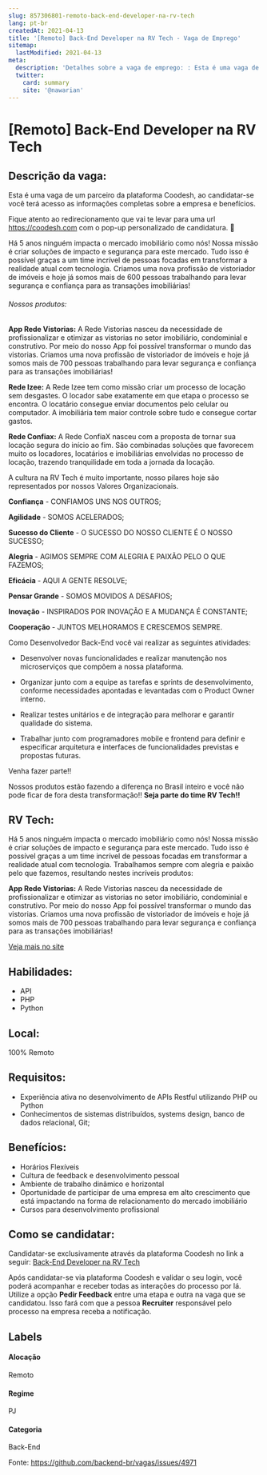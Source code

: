 ```yaml
---
slug: 857306801-remoto-back-end-developer-na-rv-tech
lang: pt-br
createdAt: 2021-04-13
title: '[Remoto] Back-End Developer na RV Tech - Vaga de Emprego'
sitemap:
  lastModified: 2021-04-13
meta:
  description: 'Detalhes sobre a vaga de emprego: : Esta é uma vaga de um parceiro da plataforma Coodesh, ao candidatar-se você terá acesso as informações completas sobre a empresa e benefícios.  Fique atento ao redirecionamento que vai te levar para uma url https://coodesh.com com o pop-up personalizado de candidatura. :wave: <p>Há 5 anos ninguém impacta o mercado imobiliário como nós! Nossa missão é criar soluções de impacto e segurança para este mercado. Tudo isso é possível graças a um time incrível de pessoas focadas em transformar a realidade atual com tecnologia. Criamos uma nova profissão de vistoriador de imóveis e hoje já somos mais de 600 pessoas trabalhando para levar segurança e confiança para as transações imobiliárias!</p> <p></p> <h6>Nossos produtos:</h6> <p></p> <p><strong>App Rede Vistorias:</strong> A Rede Vistorias nasceu da necessidade de profissionalizar e otimizar as vistorias no setor imobiliário, condominial e construtivo. Por meio do nosso App foi possível transformar o mundo das vistorias. Criamos uma nova profissão de vistoriador de imóveis e hoje já somos mais de 700 pessoas trabalhando para levar segurança e confiança para as transações imobiliárias!</p> <p></p> <p><strong>Rede Izee:</strong> A Rede Izee tem como missão criar um processo de locação sem desgastes. O locador sabe exatamente em que etapa o processo se encontra. O locatário consegue enviar documentos pelo celular ou computador. A imobiliária tem maior controle sobre tudo e consegue cortar gastos.</p> <p></p> <p><strong>Rede Confiax:</strong> A Rede ConfiaX nasceu com a proposta de tornar sua locação segura do início ao fim. São combinadas soluções que favorecem muito os locadores, locatários e imobiliárias envolvidas no processo de locação, trazendo tranquilidade em toda a jornada da locação.</p> <p></p> <p>A cultura na RV Tech é muito importante, nosso pilares hoje são representados por nossos Valores Organizacionais.</p> <p></p> <p><strong>Confiança</strong> - CONFIAMOS UNS NOS OUTROS;</p> <p><strong>Agilidade</strong> - SOMOS ACELERADOS;</p> <p><strong>Sucesso do Cliente</strong> - O SUCESSO DO NOSSO CLIENTE É O NOSSO SUCESSO;</p> <p><strong>Alegria</strong> - AGIMOS SEMPRE COM ALEGRIA E PAIXÃO PELO O QUE FAZEMOS;</p> <p><strong>Eficácia</strong> - AQUI A GENTE RESOLVE;</p> <p><strong>Pensar Grande</strong> - SOMOS MOVIDOS A DESAFIOS;</p> <p><strong>Inovação</strong> - INSPIRADOS POR INOVAÇÃO E A MUDANÇA É CONSTANTE;</p> <p><strong>Cooperação</strong> - JUNTOS MELHORAMOS E CRESCEMOS SEMPRE.</p> <p></p> <p>Como Desenvolvedor Back-End você vai realizar as seguintes atividades:</p> <p></p> <ul> <li>Desenvolver novas funcionalidades e realizar manutenção nos microserviços que compõem a nossa plataforma.&nbsp;</li> </ul> <p></p> <ul> <li>Organizar junto com a equipe as tarefas e sprints de desenvolvimento, conforme necessidades apontadas e levantadas com o Product Owner interno.&nbsp;</li> </ul> <p></p> <ul> <li>Realizar testes unitários e de integração para melhorar e garantir qualidade do sistema.&nbsp;</li> </ul> <p></p> <ul> <li>Trabalhar junto com programadores mobile e frontend para definir e especificar arquitetura e interfaces de funcionalidades previstas e propostas futuras.</li> </ul> <p></p> <p>Venha fazer parte!!</p> <p></p> <p>Nossos produtos estão fazendo a diferença no Brasil inteiro e você não pode ficar de fora desta transformação!! <strong>Seja parte do time RV Tech!!</strong></p>'
  twitter:
    card: summary
    site: '@nawarian'
---
```


# [Remoto] Back-End Developer na RV Tech

## Descrição da vaga: 
Esta é uma vaga de um parceiro da plataforma Coodesh, ao candidatar-se você terá acesso as informações completas sobre a empresa e benefícios.


Fique atento ao redirecionamento que vai te levar para uma url https://coodesh.com com o pop-up personalizado de candidatura. :wave:
<p>Há 5 anos ninguém impacta o mercado imobiliário como nós! Nossa missão é criar soluções de impacto e segurança para este mercado. Tudo isso é possível graças a um time incrível de pessoas focadas em transformar a realidade atual com tecnologia. Criamos uma nova profissão de vistoriador de imóveis e hoje já somos mais de 600 pessoas trabalhando para levar segurança e confiança para as transações imobiliárias!</p>
<p></p>
<h6>Nossos produtos:</h6>
<p></p>
<p><strong>App Rede Vistorias:</strong> A Rede Vistorias nasceu da necessidade de profissionalizar e otimizar as vistorias no setor imobiliário, condominial e construtivo. Por meio do nosso App foi possível transformar o mundo das vistorias. Criamos uma nova profissão de vistoriador de imóveis e hoje já somos mais de 700 pessoas trabalhando para levar segurança e confiança para as transações imobiliárias!</p>
<p></p>
<p><strong>Rede Izee:</strong> A Rede Izee tem como missão criar um processo de locação sem desgastes. O locador sabe exatamente em que etapa o processo se encontra. O locatário consegue enviar documentos pelo celular ou computador. A imobiliária tem maior controle sobre tudo e consegue cortar gastos.</p>
<p></p>
<p><strong>Rede Confiax:</strong> A Rede ConfiaX nasceu com a proposta de tornar sua locação segura do início ao fim. São combinadas soluções que favorecem muito os locadores, locatários e imobiliárias envolvidas no processo de locação, trazendo tranquilidade em toda a jornada da locação.</p>
<p></p>
<p>A cultura na RV Tech é muito importante, nosso pilares hoje são representados por nossos Valores Organizacionais.</p>
<p></p>
<p><strong>Confiança</strong> - CONFIAMOS UNS NOS OUTROS;</p>
<p><strong>Agilidade</strong> - SOMOS ACELERADOS;</p>
<p><strong>Sucesso do Cliente</strong> - O SUCESSO DO NOSSO CLIENTE É O NOSSO SUCESSO;</p>
<p><strong>Alegria</strong> - AGIMOS SEMPRE COM ALEGRIA E PAIXÃO PELO O QUE FAZEMOS;</p>
<p><strong>Eficácia</strong> - AQUI A GENTE RESOLVE;</p>
<p><strong>Pensar Grande</strong> - SOMOS MOVIDOS A DESAFIOS;</p>
<p><strong>Inovação</strong> - INSPIRADOS POR INOVAÇÃO E A MUDANÇA É CONSTANTE;</p>
<p><strong>Cooperação</strong> - JUNTOS MELHORAMOS E CRESCEMOS SEMPRE.</p>
<p></p>
<p>Como Desenvolvedor Back-End você vai realizar as seguintes atividades:</p>
<p></p>
<ul>
<li>Desenvolver novas funcionalidades e realizar manutenção nos microserviços que compõem a nossa plataforma.&nbsp;</li>
</ul>
<p></p>
<ul>
<li>Organizar junto com a equipe as tarefas e sprints de desenvolvimento, conforme necessidades apontadas e levantadas com o Product Owner interno.&nbsp;</li>
</ul>
<p></p>
<ul>
<li>Realizar testes unitários e de integração para melhorar e garantir qualidade do sistema.&nbsp;</li>
</ul>
<p></p>
<ul>
<li>Trabalhar junto com programadores mobile e frontend para definir e especificar arquitetura e interfaces de funcionalidades previstas e propostas futuras.</li>
</ul>
<p></p>
<p>Venha fazer parte!!</p>
<p></p>
<p>Nossos produtos estão fazendo a diferença no Brasil inteiro e você não pode ficar de fora desta transformação!! <strong>Seja parte do time RV Tech!!</strong></p>

## RV Tech: 
 <p>Há 5 anos ninguém impacta o mercado imobiliário como nós! Nossa missão é criar soluções de impacto e segurança para este mercado. Tudo isso é possível graças a um time incrível de pessoas focadas em transformar a realidade atual com tecnologia. Trabalhamos sempre com alegria e paixão pelo que fazemos, resultando nestes incríveis produtos:</p>

<p><strong>App Rede Vistorias:</strong> A Rede Vistorias nasceu da necessidade de profissionalizar e otimizar as vistorias no setor imobiliário, condominial e construtivo. Por meio do nosso App foi possível transformar o mundo das vistorias. Criamos uma nova profissão de vistoriador de imóveis e hoje já somos mais de 700 pessoas trabalhando para levar segurança e confiança para as transações imobiliárias!</p><a href='https://coodesh.com/empresas/rv-tech'>Veja mais no site</a>

 ## Habilidades: 
 - API 
- PHP 
- Python
## Local: 
 100% Remoto
## Requisitos: 
 - Experiência ativa no desenvolvimento de APIs Restful utilizando PHP ou Python  
- Conhecimentos de sistemas distribuídos, systems design, banco de dados relacional, Git; 

## Benefícios: 
 - Horários Flexíveis 
- Cultura de feedback e desenvolvimento pessoal 
- Ambiente de trabalho dinâmico e horizontal 
- Oportunidade de participar de uma empresa em alto crescimento que está impactando na forma de relacionamento do mercado imobiliário 
- Cursos para desenvolvimento profissional
## Como se candidatar:
Candidatar-se exclusivamente através da plataforma Coodesh no link a seguir: [Back-End Developer na RV Tech](https://coodesh.com/vagas/desenvolvedora-backend-183117?origin=github&modal=open)


Após candidatar-se via plataforma Coodesh e validar o seu login, você poderá acompanhar e receber todas as interações do processo por lá. Utilize a opção <b>Pedir Feedback</b> entre uma etapa e outra na vaga que se candidatou. Isso fará com que a pessoa <b>Recruiter</b> responsável pelo processo na empresa receba a notificação.
## Labels
#### Alocação
Remoto
#### Regime
PJ
#### Categoria
Back-End

Fonte: https://github.com/backend-br/vagas/issues/4971